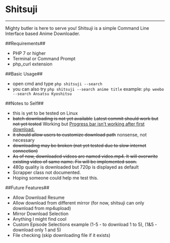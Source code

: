 # Shitsuji #
---
Mighty butler is here to serve you! Shitsuji is a simple Command Line Interface based Anime Downloader.

##Requirements##
* PHP 7 or higher
* Terminal or Command Prompt
* php_curl extension

##Basic Usage##
* open cmd and type ```php shitsuji --search```
* you can also try ```php shitsuji --search anime title``` example: `php weebo --search Ansatsu Kyoshitsu`

##Notes to Self##
* this is yet to be tested on Linux
* ~~batch downloading is not yet available~~ ~~Latest commit should work but not yet tested~~ Working but [Progress bar isn't working after first download.](https://github.com/yakovmeister/shitsuji/issues/1)
* ~~it should allow users to customize download path~~ nonsense, not necessary
* ~~downloading may be broken (not yet tested due to slow internet connection)~~
* ~~As of now, downloaded videos are named video.mp4. It will overwrite existing video of same name. Fix will be implemented soon.~~
* 480p quality is downloaded but 720p is displayed as default
* Scrapper class not documented.
* Hoping someone could help me test this.

##Future Features##
* Allow Download Resume
* Allow download from different mirror (for now, shitsuji can only download from mp4upload)
* Mirror Download Selection
* Anything I might find cool
* Custom Episode Selections example (1-5 - to download 1 to 5), (1&5 - download only 1 and 5)
* File checking (skip downloading file if it exists)